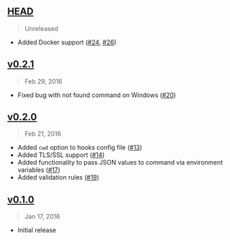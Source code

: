 ## [HEAD]
> Unreleased

- Added Docker support ([#24], [#26])

[HEAD]: https://github.com/danistefanovic/hooka/compare/v0.2.1...HEAD
[#24]: https://github.com/danistefanovic/hooka/issues/24
[#26]: https://github.com/danistefanovic/hooka/issues/26


## [v0.2.1]
> Feb 29, 2016

- Fixed bug with not found command on Windows ([#20])

[v0.2.1]: https://github.com/danistefanovic/hooka/compare/v0.2.0...v0.2.1
[#20]: https://github.com/danistefanovic/hooka/issues/20


## [v0.2.0]
> Feb 21, 2016

- Added `cwd` option to hooks config file ([#13])
- Added TLS/SSL support ([#14])
- Added functionality to pass JSON values to command via environment variables ([#17])
- Added validation rules ([#19])

[v0.2.0]: https://github.com/danistefanovic/hooka/compare/v0.1.0...v0.2.0
[#13]: https://github.com/danistefanovic/hooka/issues/13
[#14]: https://github.com/danistefanovic/hooka/issues/14
[#17]: https://github.com/danistefanovic/hooka/issues/17
[#19]: https://github.com/danistefanovic/hooka/issues/19


## [v0.1.0]
> Jan 17, 2016

- Initial release

[v0.1.0]: https://github.com/danistefanovic/hooka/compare/3ae1b9ecfe517f9930bd9db020f050b4d03791c5...v0.1.0
